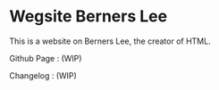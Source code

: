 # Wegsite Berners Lee

This is a website on Berners Lee, the creator of HTML.

Github Page : (WIP)

Changelog : (WIP)